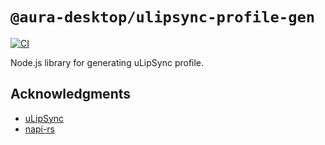 # `@aura-desktop/ulipsync-profile-gen`

[![CI](https://github.com/Raven95676/ulipsync-profile-gen/actions/workflows/CI.yml/badge.svg)](https://github.com/Raven95676/ulipsync-profile-gen/actions/workflows/CI.yml)

Node.js library for generating uLipSync profile.

## Acknowledgments

- [uLipSync](https://github.com/hecomi/uLipSync)
- [napi-rs](https://napi.rs/)
